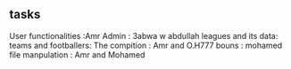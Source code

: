 ## tasks
User functionalities :Amr 
Admin : 3abwa w abdullah 
leagues and its data:  
teams and footballers: 
The compition : Amr and O.H777
bouns : mohamed 
file manpulation : Amr and Mohamed 
